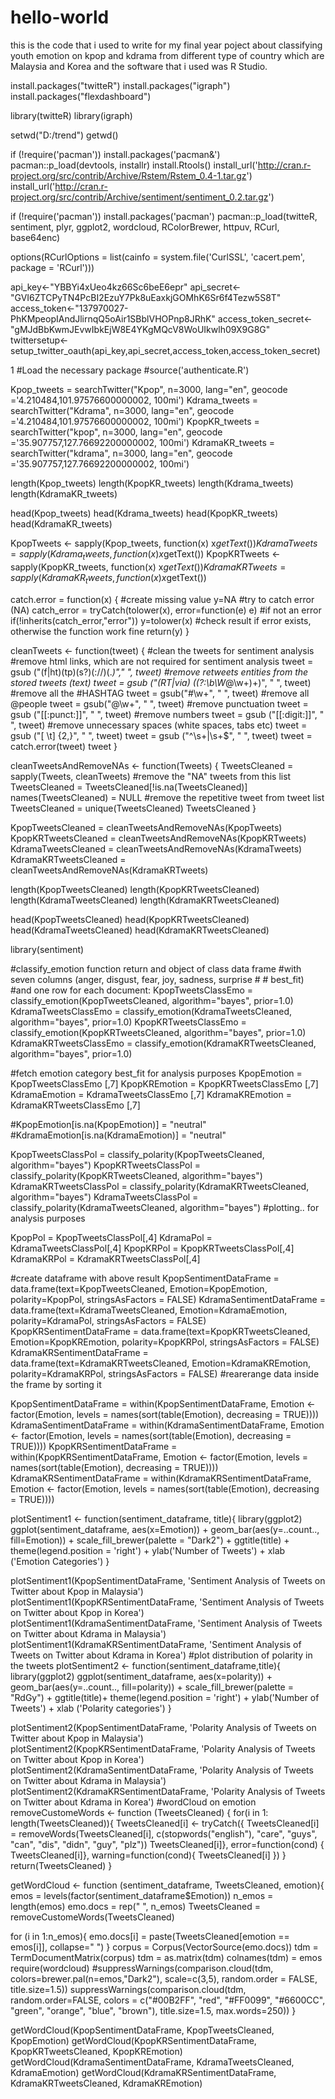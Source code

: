 # hello-world

this is the code that i used to write for my final year poject about classifying youth emotion on kpop and kdrama from different type of country which are Malaysia and Korea and the software that i used was R Studio.

install.packages("twitteR")
install.packages("igraph")
install.packages("flexdashboard")


library(twitteR)
library(igraph)


setwd("D:/trend")
getwd()

if (!require('pacman')) install.packages('pacman&')
pacman::p_load(devtools, installr)
install.Rtools()
install_url('http://cran.r-project.org/src/contrib/Archive/Rstem/Rstem_0.4-1.tar.gz')
install_url('http://cran.r-project.org/src/contrib/Archive/sentiment/sentiment_0.2.tar.gz')

if (!require('pacman')) install.packages('pacman')
pacman::p_load(twitteR, sentiment, plyr, ggplot2, wordcloud, RColorBrewer, httpuv, RCurl, base64enc)

options(RCurlOptions = list(cainfo = system.file('CurlSSL', 'cacert.pem', package = 'RCurl')))


api_key<-"YBBYi4xUeo4kz66Sc6beE6epr"
api_secret<-"GVI6ZTCPyTN4PcBI2EzuY7Pk8uEaxkjGOMhK6Sr6f4Tezw5S8T"
access_token<-"137970027-PhKMpeopIAndJlirnqQ5oAir1SBblVHOPnp8JRhK"
access_token_secret<-"gMJdBbKwmJEvwIbkEjW8E4YKgMQcV8WoUIkwlh09X9G8G"
twittersetup<-setup_twitter_oauth(api_key,api_secret,access_token,access_token_secret)

1
#Load the necessary package
#source('authenticate.R')


Kpop_tweets = searchTwitter("Kpop", n=3000, lang="en", geocode ='4.210484,101.97576600000002, 100mi')
Kdrama_tweets = searchTwitter("Kdrama", n=3000, lang="en", geocode ='4.210484,101.97576600000002, 100mi')
KpopKR_tweets = searchTwitter("kpop", n=3000, lang="en", geocode ='35.907757,127.76692200000002, 100mi')
KdramaKR_tweets = searchTwitter("kdrama", n=3000, lang="en", geocode ='35.907757,127.76692200000002, 100mi')

length(Kpop_tweets)
length(KpopKR_tweets)
length(Kdrama_tweets)
length(KdramaKR_tweets)

head(Kpop_tweets)
head(Kdrama_tweets)
head(KpopKR_tweets)
head(KdramaKR_tweets)

KpopTweets <- sapply(Kpop_tweets, function(x) x$getText())
KdramaTweets = sapply(Kdrama_tweets, function(x) x$getText())
KpopKRTweets <- sapply(KpopKR_tweets, function(x) x$getText())
KdramaKRTweets = sapply(KdramaKR_tweets, function(x) x$getText())

catch.error = function(x)
{
  #create missing value
  y=NA
  #try to catch error (NA)
  catch_error = tryCatch(tolower(x), error=function(e) e)
  #if not an error
  if(!inherits(catch_error,"error"))
    y=tolower(x)
  #check result if error exists, otherwise the function work fine
  return(y)
}

cleanTweets <- function(tweet)
{
  #clean the tweets for sentiment analysis
  #remove html links, which are not required for sentiment analysis
  tweet = gsub ("(f|ht)(tp)(s?)(://)(.*)"," ", tweet)
  #remove retweets entities from the stored tweets (text)
  tweet = gsub ("(RT|via) ((?:\\b\\W*@\\w+)+)", " ", tweet)
  #remove all the #HASHTAG
  tweet = gsub("#\\w+", " ", tweet)
  #remove all @people
  tweet = gsub("@\\w+", " ", tweet)
  #remove punctuation
  tweet = gsub ("[[:punct:]]", " ", tweet)
  #remove numbers
  tweet = gsub ("[[:digit:]]", " ", tweet)
  #remove unnecessary spaces (white spaces, tabs etc)
  tweet = gsub ("[ \t] {2,}", " ", tweet)
  tweet = gsub ("^\\s+|\\s+$", " ", tweet)
  tweet = catch.error(tweet)
  tweet
}


cleanTweetsAndRemoveNAs <- function(Tweets)
{
  TweetsCleaned = sapply(Tweets, cleanTweets)
  #remove the "NA" tweets from this list
  TweetsCleaned = TweetsCleaned[!is.na(TweetsCleaned)]
  names(TweetsCleaned) = NULL
  #remove the repetitive tweet from tweet list
  TweetsCleaned = unique(TweetsCleaned)
  TweetsCleaned
}

KpopTweetsCleaned = cleanTweetsAndRemoveNAs(KpopTweets)
KpopKRTweetsCleaned = cleanTweetsAndRemoveNAs(KpopKRTweets)
KdramaTweetsCleaned = cleanTweetsAndRemoveNAs(KdramaTweets)
KdramaKRTweetsCleaned = cleanTweetsAndRemoveNAs(KdramaKRTweets)

length(KpopTweetsCleaned)
length(KpopKRTweetsCleaned)
length(KdramaTweetsCleaned)
length(KdramaKRTweetsCleaned)

head(KpopTweetsCleaned)
head(KpopKRTweetsCleaned)
head(KdramaTweetsCleaned)
head(KdramaKRTweetsCleaned)

library(sentiment)

#classify_emotion function return and object of class data frame
#with seven columns (anger, disgust, fear, joy, sadness, surprise # # best_fit)
#and one row for each document:
KpopTweetsClassEmo = classify_emotion(KpopTweetsCleaned, algorithm="bayes", prior=1.0)
KdramaTweetsClassEmo = classify_emotion(KdramaTweetsCleaned, algorithm="bayes", prior=1.0)
KpopKRTweetsClassEmo = classify_emotion(KpopKRTweetsCleaned, algorithm="bayes", prior=1.0)
KdramaKRTweetsClassEmo = classify_emotion(KdramaKRTweetsCleaned, algorithm="bayes", prior=1.0)

#fetch emotion category best_fit for analysis purposes
KpopEmotion = KpopTweetsClassEmo [,7]
KpopKREmotion = KpopKRTweetsClassEmo [,7]
KdramaEmotion = KdramaTweetsClassEmo [,7]
KdramaKREmotion = KdramaKRTweetsClassEmo [,7]

#KpopEmotion[is.na(KpopEmotion)] =  "neutral"
#KdramaEmotion[is.na(KdramaEmotion)] =  "neutral"


KpopTweetsClassPol = classify_polarity(KpopTweetsCleaned, algorithm="bayes")
KpopKRTweetsClassPol = classify_polarity(KpopKRTweetsCleaned, algorithm="bayes")
KdramaKRTweetsClassPol = classify_polarity(KdramaKRTweetsCleaned, algorithm="bayes")
KdramaTweetsClassPol = classify_polarity(KdramaTweetsCleaned, algorithm="bayes")
#plotting.. for analysis purposes

KpopPol = KpopTweetsClassPol[,4]
KdramaPol = KdramaTweetsClassPol[,4]
KpopKRPol = KpopKRTweetsClassPol[,4]
KdramaKRPol = KdramaKRTweetsClassPol[,4]

#create dataframe with above result
KpopSentimentDataFrame = data.frame(text=KpopTweetsCleaned, Emotion=KpopEmotion, 
                                    polarity=KpopPol, stringsAsFactors = FALSE)
KdramaSentimentDataFrame = data.frame(text=KdramaTweetsCleaned, Emotion=KdramaEmotion, 
                                      polarity=KdramaPol, stringsAsFactors = FALSE)
KpopKRSentimentDataFrame = data.frame(text=KpopKRTweetsCleaned, Emotion=KpopKREmotion, 
                                    polarity=KpopKRPol, stringsAsFactors = FALSE)
KdramaKRSentimentDataFrame = data.frame(text=KdramaKRTweetsCleaned, Emotion=KdramaKREmotion, 
                                      polarity=KdramaKRPol, stringsAsFactors = FALSE)
#rearerange data inside the frame by sorting it

KpopSentimentDataFrame = within(KpopSentimentDataFrame, Emotion <- factor(Emotion,
                                                                          levels = names(sort(table(Emotion), decreasing = TRUE))))
KdramaSentimentDataFrame = within(KdramaSentimentDataFrame, Emotion <- factor(Emotion,
                                                                              levels = names(sort(table(Emotion), decreasing = TRUE))))
KpopKRSentimentDataFrame = within(KpopKRSentimentDataFrame, Emotion <- factor(Emotion,
                                                                          levels = names(sort(table(Emotion), decreasing = TRUE))))
KdramaKRSentimentDataFrame = within(KdramaKRSentimentDataFrame, Emotion <- factor(Emotion,
                                                                              levels = names(sort(table(Emotion), decreasing = TRUE))))

plotSentiment1 <- function(sentiment_dataframe, title){
  library(ggplot2)
  ggplot(sentiment_dataframe, aes(x=Emotion)) +
    geom_bar(aes(y=..count.., fill=Emotion)) +
    scale_fill_brewer(palette = "Dark2") + ggtitle(title) +
    theme(legend.position = 'right') + ylab('Number of Tweets') + xlab ('Emotion Categories')
}

plotSentiment1(KpopSentimentDataFrame, 'Sentiment Analysis of Tweets on Twitter about Kpop in Malaysia')
plotSentiment1(KpopKRSentimentDataFrame, 'Sentiment Analysis of Tweets on Twitter about Kpop in Korea')
plotSentiment1(KdramaSentimentDataFrame, 'Sentiment Analysis of Tweets on Twitter about Kdrama in Malaysia')
plotSentiment1(KdramaKRSentimentDataFrame, 'Sentiment Analysis of Tweets on Twitter about Kdrama in Korea')
#plot distribution of polarity in the tweets 
plotSentiment2 <- function(sentiment_dataframe,title){
  library(ggplot2)
  ggplot(sentiment_dataframe, aes(x=polarity)) +
    geom_bar(aes(y=..count.., fill=polarity)) +
    scale_fill_brewer(palette = "RdGy") +
    ggtitle(title)+
    theme(legend.position = 'right') + ylab('Number of Tweets') + xlab ('Polarity categories')
}

plotSentiment2(KpopSentimentDataFrame, 'Polarity Analysis of Tweets on Twitter about Kpop in Malaysia')
plotSentiment2(KpopKRSentimentDataFrame, 'Polarity Analysis of Tweets on Twitter about Kpop in Korea')
plotSentiment2(KdramaSentimentDataFrame, 'Polarity Analysis of Tweets on Twitter about Kdrama in Malaysia')
plotSentiment2(KdramaKRSentimentDataFrame, 'Polarity Analysis of Tweets on Twitter about Kdrama in Korea')
#wordCloud on emotion
removeCustomeWords <- function (TweetsCleaned) {
  for(i in 1: length(TweetsCleaned)){
    TweetsCleaned[i] <- tryCatch({
      TweetsCleaned[i] = removeWords(TweetsCleaned[i], c(stopwords("english"),
                                                         "care", "guys", "can", "dis", "didn", "guy", "plz"))
      TweetsCleaned[i]},
      error=function(cond) {
        TweetsCleaned[i]},
      warning=function(cond){
        TweetsCleaned[i]
      })
  }
  return(TweetsCleaned)
}

getWordCloud <- function
(sentiment_dataframe, TweetsCleaned, emotion){
  emos = levels(factor(sentiment_dataframe$Emotion))
  n_emos = length(emos)
  emo.docs = rep(" ", n_emos)
  TweetsCleaned = removeCustomeWords(TweetsCleaned)
  
  for (i in 1:n_emos){
    emo.docs[i] = paste(TweetsCleaned[emotion == emos[i]], collapse=" ")
  }
  corpus = Corpus(VectorSource(emo.docs))
  tdm = TermDocumentMatrix(corpus)
  tdm = as.matrix(tdm)
  colnames(tdm) = emos
  require(wordcloud)
  #suppressWarnings(comparison.cloud(tdm, colors=brewer.pal(n=emos,"Dark2"), scale=c(3,5), random.order = FALSE, title.size=1.5))
  suppressWarnings(comparison.cloud(tdm, random.order=FALSE,
                                    colors = c("#00B2FF", "red", "#FF0099", "#6600CC", "green", "orange", "blue", "brown"),
                                    title.size=1.5, max.words=250))
}

getWordCloud(KpopSentimentDataFrame, KpopTweetsCleaned, KpopEmotion)
getWordCloud(KpopKRSentimentDataFrame, KpopKRTweetsCleaned, KpopKREmotion)
getWordCloud(KdramaSentimentDataFrame, KdramaTweetsCleaned, KdramaEmotion)
getWordCloud(KdramaKRSentimentDataFrame, KdramaKRTweetsCleaned, KdramaKREmotion)



